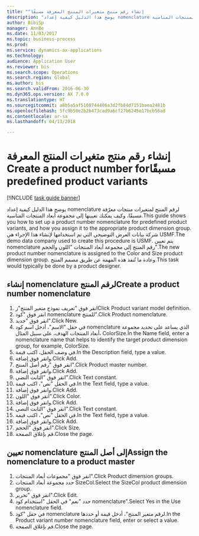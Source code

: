 ```yaml
--- 
title: "إنشاء رقم منتج متغيرات المنتج المعرفة مسبقًا‬‏‫"
description: "يوضح هذا الدليل كيفية إعداد nomenclature لرقم المنتج لمتغيرات منتجات معرّفة مسبقًا، وكيف يمكنك تعيينها إلى مجموعة أبعاد المنتجات المناسبة."
author: BibiSp
manager: AnnBe
ms.date: 11/03/2017
ms.topic: business-process
ms.prod: 
ms.service: dynamics-ax-applications
ms.technology: 
audience: Application User
ms.reviewer: bis
ms.search.scope: Operations
ms.search.region: Global
ms.author: bis
ms.search.validFrom: 2016-06-30
ms.dyn365.ops.version: AX 7.0.0
ms.translationtype: HT
ms.sourcegitcommit: a8b5a5af5108744406a3d2fb84d7151baea2481b
ms.openlocfilehash: 5fc9b50e2b2b473cad9a6cf27b6245e17bcb56ad
ms.contentlocale: ar-sa
ms.lasthandoff: 04/13/2018

---
```

# <a name="create-a-product-number-for-predefined-product-variants"></a><span data-ttu-id="645e8-103">إنشاء رقم منتج متغيرات المنتج المعرفة مسبقًا‬‏‫</span><span class="sxs-lookup"><span data-stu-id="645e8-103">Create a product number for predefined product variants</span></span>

[!INCLUDE [task guide banner](../../includes/task-guide-banner.md)]

<span data-ttu-id="645e8-104">يوضح هذا الدليل كيفية إعداد nomenclature لرقم المنتج لمتغيرات منتجات معرّفة مسبقًا، وكيف يمكنك تعيينها إلى مجموعة أبعاد المنتجات المناسبة.</span><span class="sxs-lookup"><span data-stu-id="645e8-104">This guide shows you how to set up a product number nomenclature for predefined product variants, and how you assign it to the appropriate product dimension group.</span></span> <span data-ttu-id="645e8-105">شركة بيانات العرض التوضيحي التي تم استخدامها لإنشاء هذا الإجراء هي USMF.</span><span class="sxs-lookup"><span data-stu-id="645e8-105">The demo data company used to create this procedure is USMF.</span></span> <span data-ttu-id="645e8-106">يتم تعيين nomenclature رقم المنتج إلى مجموعة أبعاد المنتجات "اللون والحجم".</span><span class="sxs-lookup"><span data-stu-id="645e8-106">The new product number nomenclature is assigned to the Color and Size product dimension group.</span></span> <span data-ttu-id="645e8-107">وعادة ما تُنفذ هذه المهمة عن طريق مصمم المنتج.</span><span class="sxs-lookup"><span data-stu-id="645e8-107">This task would typically be done by a product designer.</span></span>


## <a name="create-a-product-number-nomenclature"></a><span data-ttu-id="645e8-108">إنشاء nomenclature لرقم المنتج</span><span class="sxs-lookup"><span data-stu-id="645e8-108">Create a product number nomenclature</span></span>
1. <span data-ttu-id="645e8-109">انقر فوق "تعريف نموذج متغير المنتج"ز</span><span class="sxs-lookup"><span data-stu-id="645e8-109">Click Product variant model definition.</span></span>
2. <span data-ttu-id="645e8-110">انقر فوق "كود nomenclature للمنتج‬".</span><span class="sxs-lookup"><span data-stu-id="645e8-110">Click Product nomenclature.</span></span>
3. <span data-ttu-id="645e8-111">انقر فوق "جديد".</span><span class="sxs-lookup"><span data-stu-id="645e8-111">Click New.</span></span>
4. <span data-ttu-id="645e8-112">في حقل "الاسم"، أدخل اسم كود nomenclature الذي يساعد على تحديد مجموعة أبعاد المنتجات الهدف، على سبيل المثال، ColorSize.</span><span class="sxs-lookup"><span data-stu-id="645e8-112">In the Name field, enter a nomenclature name that helps to identify the target product dimension group, for example, ColorSize.</span></span>
5. <span data-ttu-id="645e8-113">في وصف الحقل، اكتب قيمة.</span><span class="sxs-lookup"><span data-stu-id="645e8-113">In the Description field, type a value.</span></span>
6. <span data-ttu-id="645e8-114">وانقر فوق إضافة.</span><span class="sxs-lookup"><span data-stu-id="645e8-114">Click Add.</span></span>
7. <span data-ttu-id="645e8-115">انقر فوق "رقم أصل المنتج".</span><span class="sxs-lookup"><span data-stu-id="645e8-115">Click Product master number.</span></span>
8. <span data-ttu-id="645e8-116">وانقر فوق إضافة.</span><span class="sxs-lookup"><span data-stu-id="645e8-116">Click Add.</span></span>
9. <span data-ttu-id="645e8-117">انقر فوق "الثابت النصي‬".</span><span class="sxs-lookup"><span data-stu-id="645e8-117">Click Text constant.</span></span>
10. <span data-ttu-id="645e8-118">في الحقل "نص"، اكتب قيمة.</span><span class="sxs-lookup"><span data-stu-id="645e8-118">In the Text field, type a value.</span></span>
11. <span data-ttu-id="645e8-119">وانقر فوق إضافة.</span><span class="sxs-lookup"><span data-stu-id="645e8-119">Click Add.</span></span>
12. <span data-ttu-id="645e8-120">انقر فوق "اللون".</span><span class="sxs-lookup"><span data-stu-id="645e8-120">Click Color.</span></span>
13. <span data-ttu-id="645e8-121">وانقر فوق إضافة.</span><span class="sxs-lookup"><span data-stu-id="645e8-121">Click Add.</span></span>
14. <span data-ttu-id="645e8-122">انقر فوق "الثابت النصي‬".</span><span class="sxs-lookup"><span data-stu-id="645e8-122">Click Text constant.</span></span>
15. <span data-ttu-id="645e8-123">في الحقل "نص"، اكتب قيمة.</span><span class="sxs-lookup"><span data-stu-id="645e8-123">In the Text field, type a value.</span></span>
16. <span data-ttu-id="645e8-124">وانقر فوق إضافة.</span><span class="sxs-lookup"><span data-stu-id="645e8-124">Click Add.</span></span>
17. <span data-ttu-id="645e8-125">انقر فوق "الحجم".</span><span class="sxs-lookup"><span data-stu-id="645e8-125">Click Size.</span></span>
18. <span data-ttu-id="645e8-126">قم بإغلاق الصفحة.</span><span class="sxs-lookup"><span data-stu-id="645e8-126">Close the page.</span></span>

## <a name="assign-the-nomenclature-to-a-product-master"></a><span data-ttu-id="645e8-127">تعيين nomenclature إلى أصل المنتج</span><span class="sxs-lookup"><span data-stu-id="645e8-127">Assign the nomenclature to a product master</span></span>
1. <span data-ttu-id="645e8-128">انقر فوق "مجموعات أبعاد المنتجات".</span><span class="sxs-lookup"><span data-stu-id="645e8-128">Click Product dimension groups.</span></span>
2. <span data-ttu-id="645e8-129">حدد مجموعة أبعاد المنتجات SizeCol.</span><span class="sxs-lookup"><span data-stu-id="645e8-129">Select the SizeCol product dimension group.</span></span>
3. <span data-ttu-id="645e8-130">انقر فوق "تحرير".</span><span class="sxs-lookup"><span data-stu-id="645e8-130">Click Edit.</span></span>
4. <span data-ttu-id="645e8-131">حدد "نعم" في الحقل "استخدام كود nomenclature".</span><span class="sxs-lookup"><span data-stu-id="645e8-131">Select Yes in the Use nomenclature field.</span></span>
5. <span data-ttu-id="645e8-132">في حقل "كود nomenclature لرقم متغير المنتج‬"، أدخل قيمة أو حددها.</span><span class="sxs-lookup"><span data-stu-id="645e8-132">In the Product variant number nomenclature field, enter or select a value.</span></span>
6. <span data-ttu-id="645e8-133">قم بإغلاق الصفحة.</span><span class="sxs-lookup"><span data-stu-id="645e8-133">Close the page.</span></span>


